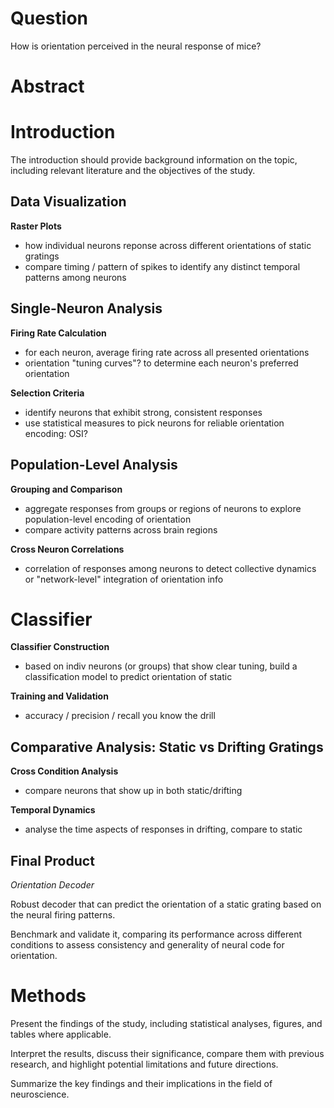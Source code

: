 # Question

How is orientation perceived in the neural response of mice?

# Abstract



# Introduction
The introduction should provide background information on the topic, including relevant literature and the objectives of the study. 

## Data Visualization

**Raster Plots**
- how individual neurons reponse across different orientations of static gratings
- compare timing / pattern of spikes to identify any distinct temporal patterns among neurons

## Single-Neuron Analysis

**Firing Rate Calculation**
- for each neuron, average firing rate across all presented orientations
- orientation "tuning curves"? to determine each neuron's preferred orientation

**Selection Criteria**
- identify neurons that exhibit strong, consistent responses
- use statistical measures to pick neurons for reliable orientation encoding: OSI?

## Population-Level Analysis

**Grouping and Comparison**
- aggregate responses from groups or regions of neurons to explore population-level encoding of orientation
- compare activity patterns across brain regions 

**Cross Neuron Correlations**
- correlation of responses among neurons to detect collective dynamics or "network-level" integration of orientation info

# Classifier

**Classifier Construction**
- based on indiv neurons (or groups) that show clear tuning, build a classification model to predict orientation of static

**Training and Validation**
- accuracy / precision / recall you know the drill

## Comparative Analysis: Static vs Drifting Gratings

**Cross Condition Analysis**
- compare neurons that show up in both static/drifting

**Temporal Dynamics**
- analyse the time aspects of responses in drifting, compare to static


## Final Product

*Orientation Decoder*

Robust decoder that can predict the orientation of a static grating based on the neural firing patterns.

Benchmark and validate it, comparing its performance across different conditions to assess consistency and generality of neural code for orientation.

# Methods
Present the findings of the study, including statistical analyses, figures, and tables where applicable.

Interpret the results, discuss their significance, compare them with previous research, and highlight potential limitations and future directions.

Summarize the key findings and their implications in the field of neuroscience.
